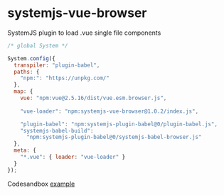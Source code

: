 # systemjs-vue-browser
SystemJS plugin to load .vue single file components

```js
/* global System */

System.config({
  transpiler: "plugin-babel",
  paths: {
    "npm:": "https://unpkg.com/"
  },
  map: {
    vue: "npm:vue@2.5.16/dist/vue.esm.browser.js",
    
    "vue-loader": "npm:systemjs-vue-browser@1.0.2/index.js",

    "plugin-babel": "npm:systemjs-plugin-babel@0/plugin-babel.js",
    "systemjs-babel-build":
      "npm:systemjs-plugin-babel@0/systemjs-babel-browser.js"
  },
  meta: {
    "*.vue": { loader: "vue-loader" }
  }
});

```

Codesandbox [example](https://codesandbox.io/s/l49oz232km) 
